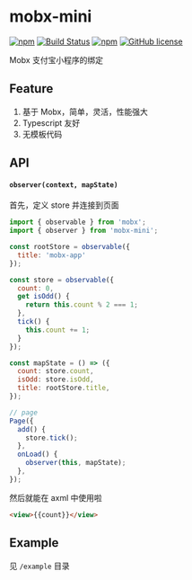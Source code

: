 # mobx-mini
[![npm](https://img.shields.io/npm/v/mobx-mini.svg)](https://www.npmjs.com/package/mobx-mini) 
[![Build Status](https://travis-ci.org/luv-sic/mobx-mini.svg?branch=master)](https://travis-ci.org/luv-sic/mobx-mini)
[![npm](https://img.shields.io/badge/TypeScript-%E2%9C%93-007ACC.svg)](https://www.typescriptlang.org/) 
[![GitHub license](https://img.shields.io/github/license/luv-sic/mobx-mini.svg)](https://github.com/luv-sic/mobx-mini/blob/master/LICENSE)

Mobx 支付宝小程序的绑定

## Feature

1. 基于 Mobx，简单，灵活，性能强大
2. Typescript 友好
3. 无模板代码

## API

#### `observer(context, mapState)`

首先，定义 store 并连接到页面

```JavaScript
import { observable } from 'mobx';
import { observer } from 'mobx-mini';

const rootStore = observable({
  title: 'mobx-app'
});

const store = observable({
  count: 0,
  get isOdd() {
    return this.count % 2 === 1;
  },
  tick() {
    this.count += 1;
  }
});

const mapState = () => ({
  count: store.count,
  isOdd: store.isOdd,
  title: rootStore.title,
});

// page
Page({
  add() {
    store.tick();
  },
  onLoad() {
    observer(this, mapState);
  },
});
```
然后就能在 axml 中使用啦
```html
<view>{{count}}</view>
```
## Example

见 `/example` 目录